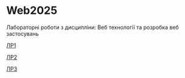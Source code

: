 # Web2025
Лабораторні роботи з дисципліни: Веб технології та розробка веб застосувань

[ЛР1](https://casaviadisto.github.io/lr1/)

[ЛР2](https://casaviadisto.github.io/lr2/)

[ЛР3](https://casaviadisto.github.io/lr3/)